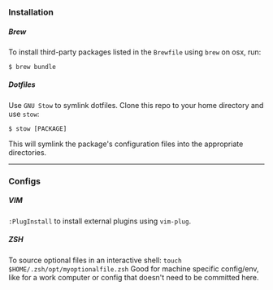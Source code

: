 ### Installation
##### Brew
To install third-party packages listed in the `Brewfile` using `brew` on osx, run:

```
$ brew bundle
```

##### Dotfiles
Use `GNU Stow` to symlink dotfiles. Clone this repo to your home directory and use `stow`:

```
$ stow [PACKAGE]
```

This will symlink the package's configuration files into the appropriate directories.

-----

### Configs
##### VIM
`:PlugInstall` to install external plugins using `vim-plug`.

##### ZSH
To source optional files in an interactive shell: `touch $HOME/.zsh/opt/myoptionalfile.zsh`
Good for machine specific config/env, like for a work computer or config that doesn't need to be committed here.


